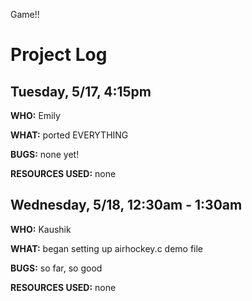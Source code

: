 Game!!

# Project Log

## Tuesday, 5/17, 4:15pm
**WHO:** Emily

**WHAT:** ported EVERYTHING

**BUGS:** none yet!

**RESOURCES USED:** none

## Wednesday, 5/18, 12:30am - 1:30am
**WHO:** Kaushik

**WHAT:** began setting up airhockey.c demo file

**BUGS:** so far, so good

**RESOURCES USED:** none